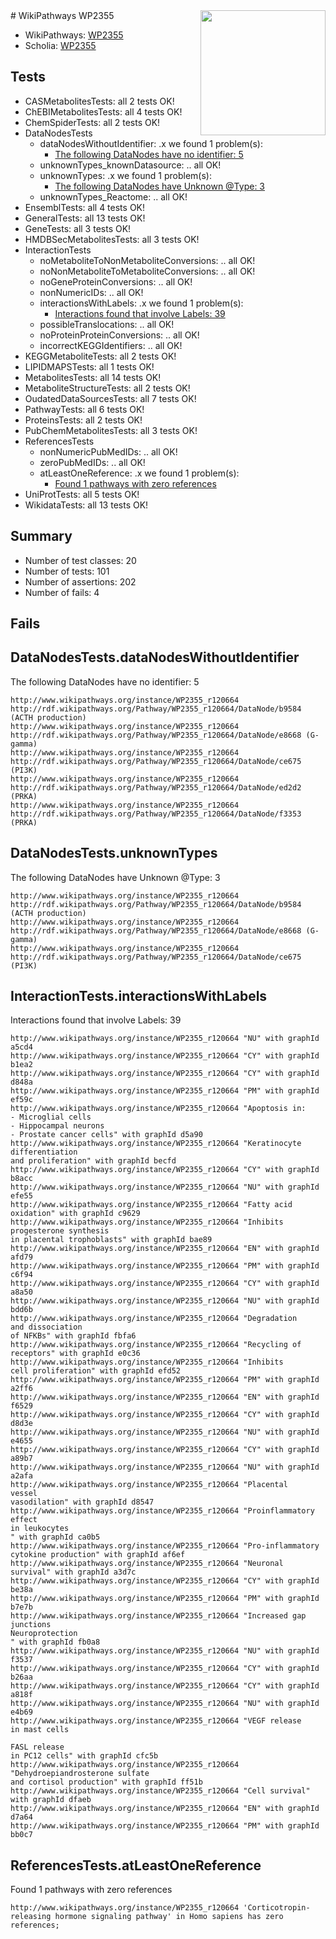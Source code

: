 <img style="float: right; width: 200px" src="https://upload.wikimedia.org/wikipedia/commons/thumb/8/83/Wplogo_with_text_500.png/640px-Wplogo_with_text_500.png" />
# WikiPathways WP2355

* WikiPathways: [WP2355](https://new.wikipathways.org/pathways/WP2355)
* Scholia: [WP2355](https://scholia.toolforge.org/wikipathways/WP2355)
## Tests
* CASMetabolitesTests: all 2 tests OK!
* ChEBIMetabolitesTests: all 4 tests OK!
* ChemSpiderTests: all 2 tests OK!
* DataNodesTests
    * dataNodesWithoutIdentifier: .x we found 1 problem(s):
        * [The following DataNodes have no identifier: 5](#d2d32fa4)
    * unknownTypes_knownDatasource: .. all OK!
    * unknownTypes: .x we found 1 problem(s):
        * [The following DataNodes have Unknown @Type: 3](#839973e1)
    * unknownTypes_Reactome: .. all OK!
* EnsemblTests: all 4 tests OK!
* GeneralTests: all 13 tests OK!
* GeneTests: all 3 tests OK!
* HMDBSecMetabolitesTests: all 3 tests OK!
* InteractionTests
    * noMetaboliteToNonMetaboliteConversions: .. all OK!
    * noNonMetaboliteToMetaboliteConversions: .. all OK!
    * noGeneProteinConversions: .. all OK!
    * nonNumericIDs: .. all OK!
    * interactionsWithLabels: .x we found 1 problem(s):
        * [Interactions found that involve Labels: 39](#fe97a8ff)
    * possibleTranslocations: .. all OK!
    * noProteinProteinConversions: .. all OK!
    * incorrectKEGGIdentifiers: .. all OK!
* KEGGMetaboliteTests: all 2 tests OK!
* LIPIDMAPSTests: all 1 tests OK!
* MetabolitesTests: all 14 tests OK!
* MetaboliteStructureTests: all 2 tests OK!
* OudatedDataSourcesTests: all 7 tests OK!
* PathwayTests: all 6 tests OK!
* ProteinsTests: all 2 tests OK!
* PubChemMetabolitesTests: all 3 tests OK!
* ReferencesTests
    * nonNumericPubMedIDs: .. all OK!
    * zeroPubMedIDs: .. all OK!
    * atLeastOneReference: .x we found 1 problem(s):
        * [Found 1 pathways with zero references](#35eb778e)
* UniProtTests: all 5 tests OK!
* WikidataTests: all 13 tests OK!


## Summary

* Number of test classes: 20
* Number of tests: 101
* Number of assertions: 202
* Number of fails: 4

## Fails

<a name="d2d32fa4" />

## DataNodesTests.dataNodesWithoutIdentifier

The following DataNodes have no identifier: 5
```
http://www.wikipathways.org/instance/WP2355_r120664 http://rdf.wikipathways.org/Pathway/WP2355_r120664/DataNode/b9584 (ACTH production)
http://www.wikipathways.org/instance/WP2355_r120664 http://rdf.wikipathways.org/Pathway/WP2355_r120664/DataNode/e8668 (G-gamma)
http://www.wikipathways.org/instance/WP2355_r120664 http://rdf.wikipathways.org/Pathway/WP2355_r120664/DataNode/ce675 (PI3K)
http://www.wikipathways.org/instance/WP2355_r120664 http://rdf.wikipathways.org/Pathway/WP2355_r120664/DataNode/ed2d2 (PRKA)
http://www.wikipathways.org/instance/WP2355_r120664 http://rdf.wikipathways.org/Pathway/WP2355_r120664/DataNode/f3353 (PRKA)
```

<a name="839973e1" />

## DataNodesTests.unknownTypes

The following DataNodes have Unknown @Type: 3
```
http://www.wikipathways.org/instance/WP2355_r120664 http://rdf.wikipathways.org/Pathway/WP2355_r120664/DataNode/b9584 (ACTH production)
http://www.wikipathways.org/instance/WP2355_r120664 http://rdf.wikipathways.org/Pathway/WP2355_r120664/DataNode/e8668 (G-gamma)
http://www.wikipathways.org/instance/WP2355_r120664 http://rdf.wikipathways.org/Pathway/WP2355_r120664/DataNode/ce675 (PI3K)
```

<a name="fe97a8ff" />

## InteractionTests.interactionsWithLabels

Interactions found that involve Labels: 39
```
http://www.wikipathways.org/instance/WP2355_r120664 "NU" with graphId a5cd4
http://www.wikipathways.org/instance/WP2355_r120664 "CY" with graphId b1ea2
http://www.wikipathways.org/instance/WP2355_r120664 "CY" with graphId d848a
http://www.wikipathways.org/instance/WP2355_r120664 "PM" with graphId ef59c
http://www.wikipathways.org/instance/WP2355_r120664 "Apoptosis in:
- Microglial cells
- Hippocampal neurons
- Prostate cancer cells" with graphId d5a90
http://www.wikipathways.org/instance/WP2355_r120664 "Keratinocyte
differentiation
and proliferation" with graphId becfd
http://www.wikipathways.org/instance/WP2355_r120664 "CY" with graphId b8acc
http://www.wikipathways.org/instance/WP2355_r120664 "NU" with graphId efe55
http://www.wikipathways.org/instance/WP2355_r120664 "Fatty acid
oxidation" with graphId c9629
http://www.wikipathways.org/instance/WP2355_r120664 "Inhibits progesterone synthesis 
in placental trophoblasts" with graphId bae89
http://www.wikipathways.org/instance/WP2355_r120664 "EN" with graphId afd79
http://www.wikipathways.org/instance/WP2355_r120664 "PM" with graphId c6f94
http://www.wikipathways.org/instance/WP2355_r120664 "CY" with graphId a8a50
http://www.wikipathways.org/instance/WP2355_r120664 "NU" with graphId bdd6b
http://www.wikipathways.org/instance/WP2355_r120664 "Degradation
and dissociation
of NFKBs" with graphId fbfa6
http://www.wikipathways.org/instance/WP2355_r120664 "Recycling of receptors" with graphId e0c36
http://www.wikipathways.org/instance/WP2355_r120664 "Inhibits 
cell proliferation" with graphId efd52
http://www.wikipathways.org/instance/WP2355_r120664 "PM" with graphId a2ff6
http://www.wikipathways.org/instance/WP2355_r120664 "EN" with graphId f6529
http://www.wikipathways.org/instance/WP2355_r120664 "CY" with graphId d8d3e
http://www.wikipathways.org/instance/WP2355_r120664 "NU" with graphId e4655
http://www.wikipathways.org/instance/WP2355_r120664 "CY" with graphId a89b7
http://www.wikipathways.org/instance/WP2355_r120664 "NU" with graphId a2afa
http://www.wikipathways.org/instance/WP2355_r120664 "Placental
vessel
vasodilation" with graphId d8547
http://www.wikipathways.org/instance/WP2355_r120664 "Proinflammatory effect 
in leukocytes
" with graphId ca0b5
http://www.wikipathways.org/instance/WP2355_r120664 "Pro-inflammatory
cytokine production" with graphId af6ef
http://www.wikipathways.org/instance/WP2355_r120664 "Neuronal
survival" with graphId a3d7c
http://www.wikipathways.org/instance/WP2355_r120664 "CY" with graphId be38a
http://www.wikipathways.org/instance/WP2355_r120664 "PM" with graphId b7e7b
http://www.wikipathways.org/instance/WP2355_r120664 "Increased gap junctions
Neuroprotection
" with graphId fb0a8
http://www.wikipathways.org/instance/WP2355_r120664 "NU" with graphId f3537
http://www.wikipathways.org/instance/WP2355_r120664 "CY" with graphId b26aa
http://www.wikipathways.org/instance/WP2355_r120664 "CY" with graphId a818f
http://www.wikipathways.org/instance/WP2355_r120664 "NU" with graphId e4b69
http://www.wikipathways.org/instance/WP2355_r120664 "VEGF release
in mast cells

FASL release
in PC12 cells" with graphId cfc5b
http://www.wikipathways.org/instance/WP2355_r120664 "Dehydroepiandrosterone sulfate 
and cortisol production" with graphId ff51b
http://www.wikipathways.org/instance/WP2355_r120664 "Cell survival" with graphId dfaeb
http://www.wikipathways.org/instance/WP2355_r120664 "EN" with graphId d7a64
http://www.wikipathways.org/instance/WP2355_r120664 "PM" with graphId bb0c7
```

<a name="35eb778e" />

## ReferencesTests.atLeastOneReference

Found 1 pathways with zero references
```
http://www.wikipathways.org/instance/WP2355_r120664 'Corticotropin-releasing hormone signaling pathway' in Homo sapiens has zero references; 
```

